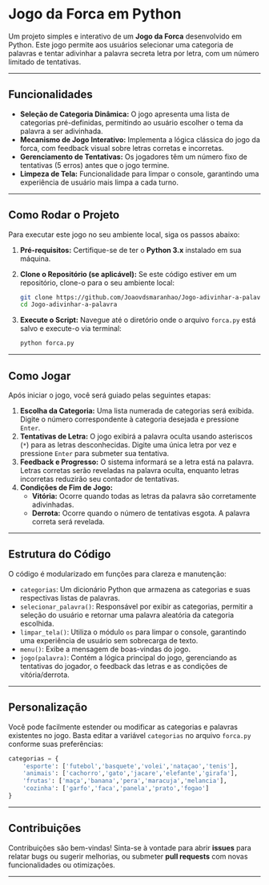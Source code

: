 
# Jogo da Forca em Python

Um projeto simples e interativo de um **Jogo da Forca** desenvolvido em Python. Este jogo permite aos usuários selecionar uma categoria de palavras e tentar adivinhar a palavra secreta letra por letra, com um número limitado de tentativas.

---

## Funcionalidades

* **Seleção de Categoria Dinâmica:** O jogo apresenta uma lista de categorias pré-definidas, permitindo ao usuário escolher o tema da palavra a ser adivinhada.
* **Mecanismo de Jogo Interativo:** Implementa a lógica clássica do jogo da forca, com feedback visual sobre letras corretas e incorretas.
* **Gerenciamento de Tentativas:** Os jogadores têm um número fixo de tentativas (5 erros) antes que o jogo termine.
* **Limpeza de Tela:** Funcionalidade para limpar o console, garantindo uma experiência de usuário mais limpa a cada turno.

---

## Como Rodar o Projeto

Para executar este jogo no seu ambiente local, siga os passos abaixo:

1.  **Pré-requisitos:** Certifique-se de ter o **Python 3.x** instalado em sua máquina.

2.  **Clone o Repositório (se aplicável):** Se este código estiver em um repositório, clone-o para o seu ambiente local:

    ```bash
    git clone https://github.com/Joaovdsmaranhao/Jogo-adivinhar-a-palavra
    cd Jogo-adivinhar-a-palavra
    ```

3.  **Execute o Script:** Navegue até o diretório onde o arquivo `forca.py` está salvo e execute-o via terminal:

    ```bash
    python forca.py
    ```

---

## Como Jogar

Após iniciar o jogo, você será guiado pelas seguintes etapas:

1.  **Escolha da Categoria:** Uma lista numerada de categorias será exibida. Digite o número correspondente à categoria desejada e pressione `Enter`.
2.  **Tentativas de Letra:** O jogo exibirá a palavra oculta usando asteriscos (`*`) para as letras desconhecidas. Digite uma única letra por vez e pressione `Enter` para submeter sua tentativa.
3.  **Feedback e Progresso:** O sistema informará se a letra está na palavra. Letras corretas serão reveladas na palavra oculta, enquanto letras incorretas reduzirão seu contador de tentativas.
4.  **Condições de Fim de Jogo:**
    * **Vitória:** Ocorre quando todas as letras da palavra são corretamente adivinhadas.
    * **Derrota:** Ocorre quando o número de tentativas esgota. A palavra correta será revelada.

---

## Estrutura do Código

O código é modularizado em funções para clareza e manutenção:

* `categorias`: Um dicionário Python que armazena as categorias e suas respectivas listas de palavras.
* `selecionar_palavra()`: Responsável por exibir as categorias, permitir a seleção do usuário e retornar uma palavra aleatória da categoria escolhida.
* `limpar_tela()`: Utiliza o módulo `os` para limpar o console, garantindo uma experiência de usuário sem sobrecarga de texto.
* `menu()`: Exibe a mensagem de boas-vindas do jogo.
* `jogo(palavra)`: Contém a lógica principal do jogo, gerenciando as tentativas do jogador, o feedback das letras e as condições de vitória/derrota.

---

## Personalização

Você pode facilmente estender ou modificar as categorias e palavras existentes no jogo. Basta editar a variável `categorias` no arquivo `forca.py` conforme suas preferências:

```python
categorias = {
    'esporte': ['futebol','basquete','volei','nataçao','tenis'],
    'animais': ['cachorro','gato','jacare','elefante','girafa'],
    'frutas': ['maça','banana','pera','maracuja','melancia'],
    'cozinha': ['garfo','faca','panela','prato','fogao']
}
```

---

## Contribuições

Contribuições são bem-vindas! Sinta-se à vontade para abrir **issues** para relatar bugs ou sugerir melhorias, ou submeter **pull requests** com novas funcionalidades ou otimizações.

---
